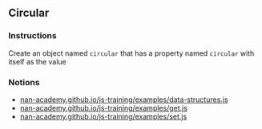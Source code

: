 ## Circular

### Instructions

Create an object named `circular` that has a property named `circular` with
itself as the value


### Notions

- [nan-academy.github.io/js-training/examples/data-structures.js](https://nan-academy.github.io/js-training/examples/data-structures.js)
- [nan-academy.github.io/js-training/examples/get.js](https://nan-academy.github.io/js-training/examples/get.js)
- [nan-academy.github.io/js-training/examples/set.js](https://nan-academy.github.io/js-training/examples/set.js)
